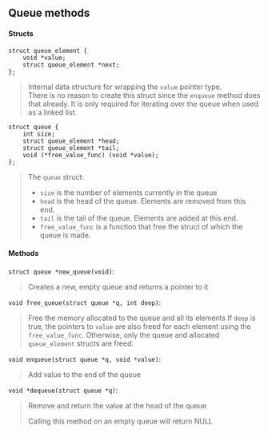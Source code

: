 ## Queue methods

#### Structs

    struct queue_element {
        void *value;
        struct queue_element *next;
    };

> Internal data structure for wrapping the `value` pointer type.  
> There is no reason to create this struct since the `enqueue`
method does that already. It is only required for iterating 
over the queue when used as a linked list.

    struct queue {
        int size;
        struct queue_element *head;
        struct queue_element *tail;
        void (*free_value_func) (void *value);
    };

> The `queue` struct:
> 
> * `size` is the number of elements currently in the queue
> * `head` is the head of the queue. Elements are removed from this end.
> * `tail` is the tail of the queue. Elements are added at this end.
> * `free_value_func` is a function that free the struct of which the
queue is made.

#### Methods

`struct queue *new_queue(void)`:

>  Creates a new, empty queue and returns a pointer to it

`void free_queue(struct queue *q, int deep)`:

> Free the memory allocated to the queue and all its elements
> If `deep` is true, the pointers to `value` are also freed for each
element using the `free_value_func`. Otherwise, only the queue and
allocated `queue_element` structs are freed.

`void enqueue(struct queue *q, void *value)`:

> Add value to the end of the queue

`void *dequeue(struct queue *q)`:

> Remove and return the value at the head of the queue
> 
> Calling this method on an empty queue will return NULL

